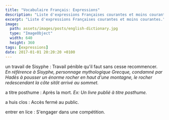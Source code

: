 ```yaml
---
title: "Vocabulaire Français: Expressions"
description: "Liste d'expressions Françaises courantes et moins courantes."
excerpt: "Liste d'expressions Françaises courantes et moins courantes."
image:
  path: assets/images/posts/english-dictionary.jpg
  type: "ImageObject"
  width: 640
  height: 360
tags: [expressions]
date: 2017-01-01 20:20:20 +0100
---
```


un travail de Sisyphe
: Travail pénible qu'il faut sans cesse recommencer.
*En référence à Sisyphe, personnage mythologique Grecque, condamné par Hadès à pousser un énorme rocher en haut d'une montagne, le rocher redescendant la côte sitôt arrivé au sommet.*

a titre posthume
: Après la mort.
*Ex: Un livre publié à titre posthume.*

a huis clos
: Accès fermé au public.

entrer en lice
: S'engager dans une compétition.
